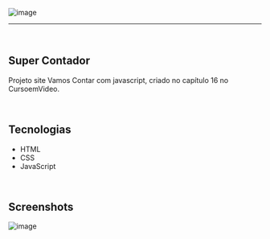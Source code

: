 ![image](https://user-images.githubusercontent.com/106173624/218266942-66133f9c-7000-4ef9-a5c9-c6612c456c85.png)


<hr>
<br/>

## Super Contador

Projeto site Vamos Contar com javascript, criado no capítulo 16 no CursoemVideo.

<br/>

## Tecnologias
* HTML
* CSS
* JavaScript

<br/>

## Screenshots
![image](https://user-images.githubusercontent.com/106173624/218267036-3428d15b-08ad-4e4b-bad0-1e51842dc890.png)

